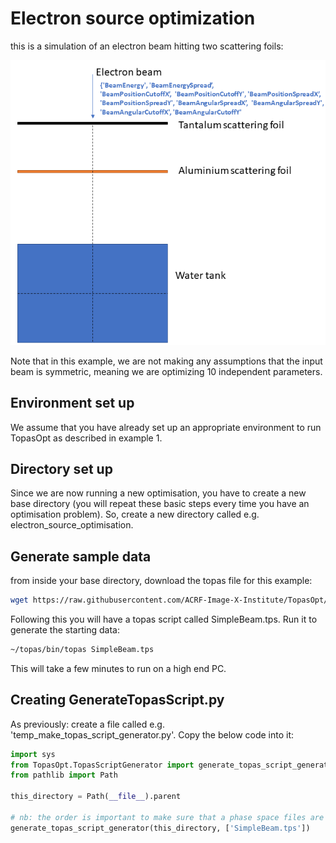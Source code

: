 # Electron source optimization

this is a simulation of an electron beam hitting two scattering foils:

![](../../docsrc/_resources/electron_source/Diagram.png)

Note that in this example, we are not making any assumptions that the input beam is symmetric, meaning we are optimizing 10 independent parameters.  

## Environment set up

We assume that you have already set up an appropriate environment to run TopasOpt as described in example 1.

## Directory set up

Since we are now running a new optimisation, you have to create a new base directory (you will repeat these basic steps every time you have  an optimisation problem). So, create a new directory called e.g.  electron_source_optimisation.

## Generate sample data

from inside your base directory, download the topas file for this example:

```bash
wget https://raw.githubusercontent.com/ACRF-Image-X-Institute/TopasOpt/ebeam_example/examples/electron_source/SimpleBeam.tps
```

Following this you will have  a topas script called SimpleBeam.tps. Run it to generate the starting data:

```bash
~/topas/bin/topas SimpleBeam.tps
```

This will take a few minutes to run on a high end PC.

## Creating GenerateTopasScript.py

As previously: create a file called e.g. 'temp_make_topas_script_generator.py'. Copy the below code into it:

```python
import sys
from TopasOpt.TopasScriptGenerator import generate_topas_script_generator
from pathlib import Path

this_directory = Path(__file__).parent

# nb: the order is important to make sure that a phase space files are correctly classified
generate_topas_script_generator(this_directory, ['SimpleBeam.tps'])
```



